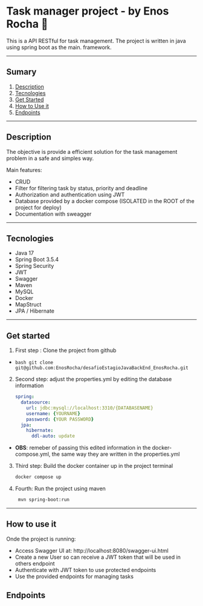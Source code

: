 # Task manager project - by Enos Rocha 📌
This is a API RESTful for task management. The project is written in java using spring boot as the main. framework.

---

## Sumary
1. [Description](#description)
2. [Tecnologies](#tecnologies)
3. [Get Started](#get-started)
4. [How to Use it](#how-to-use-it)
5. [Endpoints](#endpoints)

---

## Description
The objective is provide a efficient solution for the task management problem in a safe and simples way.

Main features:
- CRUD
- Filter for filtering task by status, priority and deadline
- Authorization and authentication using JWT
- Database provided by a docker compose (ISOLATED in the ROOT of the project for deploy)
- Documentation with sweagger

---

## Tecnologies
- Java 17
- Spring Boot 3.5.4
- Spring Security
- JWT 
- Swagger
- Maven
- MySQL
- Docker
- MapStruct
- JPA / Hibernate

---

## Get started

1. First step : Clone the project from github
  - ```bash git clone git@github.com:EnosRocha/desafioEstagioJavaBackEnd_EnosRocha.git ```
2. Second step: adjust the properties.yml by editing the database information
    ```yml
    spring:
      datasource:
        url: jdbc:mysql://localhost:3310/{DATABASENAME}
        username: {YOURNAME}
        password: {YOUR PASSWORD}
      jpa:
        hibernate:
          ddl-auto: update 

    
  - **OBS**: remeber of passing this edited information in the docker-compose.yml, the same way they are written in the properties.yml 
3. Third step: Build the docker container up in the project terminal
    ``` bash
    docker compose up 
4. Fourth: Run the project using maven
   ```bash
    mvn spring-boot:run 

---

## How to use it
Onde the project is running: 
  - Access Swagger UI at: http://localhost:8080/swagger-ui.html
  - Create a new User so can receive a JWT token that will be used in others endpoint
  - Authenticate with JWT token to use protected endpoints
  - Use the provided endpoints for managing tasks

## Endpoints





